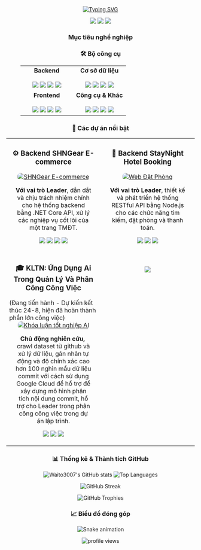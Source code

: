<div align="center">
<a href="https://github.com/Waito3007">
<img src="https://readme-typing-svg.herokuapp.com?font=Inter&size=32&pause=1000&color=007ACC&center=true&vCenter=true&width=500&lines=VU+PHAN+HOAI+SANG" alt="Typing SVG" />
</a>
</div>
<p align="center">
<a href="mailto:vphanhoaisang@gmail.com"><img src="https://img.shields.io/badge/Gmail-D14836?style=for-the-badge&logo=gmail&logoColor=white"/></a>
<a href="[https://www.linkedin.com/in/sàang-vũ-phan-hoài-5b420121b/](https://www.linkedin.com/in/sang-vũ-70b898271)"><img src="https://img.shields.io/badge/LinkedIn-0077B5?style=for-the-badge&logo=linkedin&logoColor=white"/></a>
<a href="https://github.com/Waito3007"><img src="https://img.shields.io/badge/GitHub-181717?style=for-the-badge&logo=github&logoColor=white"/></a>
</p>

<div align="center">
<h3>Mục tiêu nghề nghiệp</h3>
</div>

<p align="center">
</p>

<div align="center">
<h3>🛠️ Bộ công cụ</h3>
<div style="width:85%;">
<table width="100%" style="border: none;">
<tr>
<td width="50%" valign="top" align="center">
<strong>Backend</strong><br><br>
<img src="https://img.shields.io/badge/-Node.js-339933?style=for-the-badge&logo=nodedotjs&logoColor=white"/>
<img src="https://img.shields.io/badge/.NET-512BD4?style=for-the-badge&logo=dotnet&logoColor=white"/>
<img src="https://img.shields.io/badge/-Java-007396?style=for-the-badge&logo=java&logoColor=white"/>
<img src="https://img.shields.io/badge/-C%23-239120?style=for-the-badge&logo=c-sharp&logoColor=white"/>
</td>
<td width="50%" valign="top" align="center">
<strong>Cơ sở dữ liệu</strong><br><br>
<img src="https://img.shields.io/badge/-PostgreSQL-4169E1?style=for-the-badge&logo=postgresql&logoColor=white"/>
<img src="https://img.shields.io/badge/-MongoDB-47A248?style=for-the-badge&logo=mongodb&logoColor=white"/>
<img src="https://img.shields.io/badge/-SQL-4479A1?style=for-the-badge&logo=procedural&logoColor=white"/>
<img src="https://img.shields.io/badge/-Firebase-FFCA28?style=for-the-badge&logo=firebase&logoColor=black"/>
</td>
</tr>
<tr>
<td width="50%" valign="top" align="center">
<strong>Frontend</strong><br><br>
<img src="https://img.shields.io/badge/-React-61DAFB?style=for-the-badge&logo=react&logoColor=black"/>
<img src="https://img.shields.io/badge/-Next.js-000000?style=for-the-badge&logo=nextdotjs&logoColor=white"/>
<img src="https://img.shields.io/badge/-JavaScript-F7DF1E?style=for-the-badge&logo=javascript&logoColor=black"/>
<img src="https://img.shields.io/badge/-TailwindCSS-06B6D4?style=for-the-badge&logo=tailwindcss&logoColor=white"/>
</td>
<td width="50%" valign="top" align="center">
<strong>Công cụ & Khác</strong><br><br>
<img src="https://img.shields.io/badge/Git-F05032?style=for-the-badge&logo=git&logoColor=white">
<img src="https://img.shields.io/badge/Docker-2496ED?style=for-the-badge&logo=docker&logoColor=white">
<img src="https://img.shields.io/badge/Google%20Cloud-4285F4?style=for-the-badge&logo=google-cloud&logoColor=white">
<img src="https://img.shields.io/badge/Swagger-85EA2D?style=for-the-badge&logo=swagger&logoColor=black">
</td>
</tr>
</table>
</div>
</div>

<div align="center">
<h3>🌟 Các dự án nổi bật</h3>
</div>

<table width="100%" style="border: none;">
<tr>
<td width="50%" valign="top">
<h3 align="center">⚙️ Backend SHNGear E-commerce</h3>
<div align="center">
<a href="https://github.com/Waito3007/SHNGear">
<img src="https://placehold.co/400x200/512BD4/FFFFFF?text=SHNGear%20Backend" alt="SHNGear E-commerce" style="max-width:100%; border-radius: 8px;"/>
</a>
</div>
<p align="center" style="padding: 0 16px;"><b>Với vai trò Leader</b>, dẫn dắt và chịu trách nhiệm chính cho hệ thống backend bằng .NET Core API, xử lý các nghiệp vụ cốt lõi của một trang TMĐT.</p>
<p align="center">
<img src="https://img.shields.io/badge/.NET-512BD4?style=flat&logo=dotnet&logoColor=white"/>
<img src="https://img.shields.io/badge/-C%23-239120?style=flat&logo=c-sharp&logoColor=white"/>
<img src="https://img.shields.io/badge/SQL-4479A1?style=flat&logo=procedural&logoColor=white"/>
<img src="https://img.shields.io/badge/Swagger-85EA2D?style=flat&logo=swagger&logoColor=black">
</p>
</td>
<td width="50%" valign="top">
<h3 align="center">🏨 Backend StayNight Hotel Booking</h3>
<div align="center">
<a href="https://github.com/Waito3007/WEB-DAT-PHONG">
<img src="https://placehold.co/400x200/007ACC/FFFFFF?text=StayNight%20Backend" alt="Web Đặt Phòng" style="max-width:100%; border-radius: 8px;"/>
</a>
</div>
<p align="center" style="padding: 0 16px;"><b>Với vai trò Leader</b>, thiết kế và phát triển hệ thống RESTful API bằng Node.js cho các chức năng tìm kiếm, đặt phòng và thanh toán.</p>
<p align="center">
<img src="https://img.shields.io/badge/-Node.js-339933?style=flat&logo=nodedotjs&logoColor=white"/>
<img src="https://img.shields.io/badge/Express-000000?style=flat&logo=express&logoColor=white"/>
<img src="https://img.shields.io/badge/-MongoDB-47A248?style=flat&logo=mongodb&logoColor=white"/>
</p>
</td>
</tr>
<tr>
<td width="50%" valign="top">
<h3 align="center">🎓 KLTN: Ứng Dụng Ai Trong Quản Lý Và Phân Công Công Việc</h3>(Đang tiến hành - Dự kiến kết thúc 24-8, hiện đã hoàn thành phần lớn công việc)
<div align="center">
<a href="https://github.com/Waito3007/KLTN04">
<img src="https://placehold.co/400x200/FF6F00/FFFFFF?text=AI%20Thesis" alt="Khóa luận tốt nghiệp AI" style="max-width:100%; border-radius: 8px;"/>
</a>
</div>
<p align="center" style="padding: 0 16px;"><b>Chủ động nghiên cứu,  </b> crawl dataset từ github và xử lý dữ liệu, gán nhản tự động và độ chính xác cao hơn 100 nghìn mẩu dữ liệu commit với cách sử dụng Google Cloud để hổ trợ để xây dựng mô hình phân tích nội dung commit, hổ trợ cho Leader trong phân công công việc trong dự án lập trình.</p>
<p align="center">
<img src="https://img.shields.io/badge/Python-3776AB?style=flat&logo=python&logoColor=white"/>
<img src="https://img.shields.io/badge/Pandas-150458?style=flat&logo=pandas&logoColor=white"/>
<img src="https://img.shields.io/badge/Scikit--learn-F7931A?style=flat&logo=scikit-learn&logoColor=white"/>
</p>
</td>
<td width="50%" valign="top">
<br>
<p align="center">
<a href="https://github.com/Waito3007?tab=repositories">
<img src="https://img.shields.io/badge/Xem%20Th%C3%AAm%20D%E1%BB%B1%20%C3%81n-181717?style=for-the-badge&logo=github&logoColor=white" />
</a>
</p>
</td>
</tr>
</table>

<div align="center">
<h3>📊 Thống kê & Thành tích GitHub</h3>
</div>

<p align="center">
<img align="center" src="https://github-readme-stats.vercel.app/api?username=Waito3007&show_icons=true&theme=tokyonight&icon_color=007acc&hide_border=true&count_private=true" alt="Waito3007's GitHub stats" />
<img align="center" src="https://github-readme-stats.vercel.app/api/top-langs/?username=Waito3007&layout=compact&theme=tokyonight&hide_border=true&langs_count=8" alt="Top Languages" />
</p>
<p align="center">
<img align="center" src="https://github-readme-streak-stats.herokuapp.com/?user=Waito3007&theme=tokyonight&hide_border=true" alt="GitHub Streak" />
</p>
<p align="center">
<img align="center" src="https://github-profile-trophy.vercel.app/?username=Waito3007&theme=tokyonight&row=1&column=7&margin-w=15&margin-h=15" alt="GitHub Trophies" />
</p>

<div align="center">
<h3>📈 Biểu đồ đóng góp</h3>
<img src="https://raw.githubusercontent.com/Waito3007/Waito3007/output/github-contribution-grid-snake.svg" alt="Snake animation" />
</div>

<p align="center">
<img src="https://komarev.com/ghpvc/?username=Waito3007&label=L%C6%B0%E1%BB%A3t%20xem%20trang&color=0e75b6&style=flat-square" alt="profile views"/>
</p>
